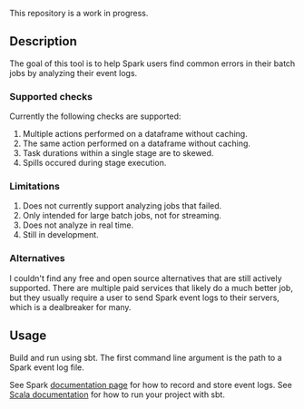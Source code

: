 This repository is a work in progress.

## Description

The goal of this tool is to help Spark users find common errors in their batch jobs by analyzing their event logs.

### Supported checks

Currently the following checks are supported:

1. Multiple actions performed on a dataframe without caching.
2. The same action performed on a dataframe without caching.
3. Task durations within a single stage are to skewed.
4. Spills occured during stage execution.

### Limitations

1. Does not currently support analyzing jobs that failed.
2. Only intended for large batch jobs, not for streaming.
3. Does not analyze in real time.
4. Still in development.

### Alternatives

I couldn't find any free and open source alternatives that are still actively supported. There are multiple paid services that likely do a much better job, but they usually require a user to send Spark event logs to their servers, which is a dealbreaker for many.

## Usage

Build and run using sbt. The first command line argument is the path to a Spark event log file.

See Spark [documentation page](https://spark.apache.org/docs/latest/monitoring.html#viewing-after-the-fact) for how to record and store event logs.
See [Scala documentation](https://docs.scala-lang.org/getting-started/sbt-track/getting-started-with-scala-and-sbt-on-the-command-line.html#running-the-project) for how to run your project with sbt.
